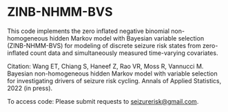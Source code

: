 # ZINB-NHMM-BVS

This code implements the zero inflated negative binomial non-homogeneous hidden Markov model with Bayesian variable selection (ZINB-NHMM-BVS) for modeling of discrete seizure risk states from zero-inflated count data and simultaneously measured time-varying covariates.

Citation: Wang ET, Chiang S, Haneef Z, Rao VR, Moss R, Vannucci M. Bayesian non-homogeneous hidden Markov model with variable selection for investigating drivers of seizure risk cycling. Annals of Applied Statistics, 2022 (in press). 

To access code: Please submit requests to seizurerisk@gmail.com.
